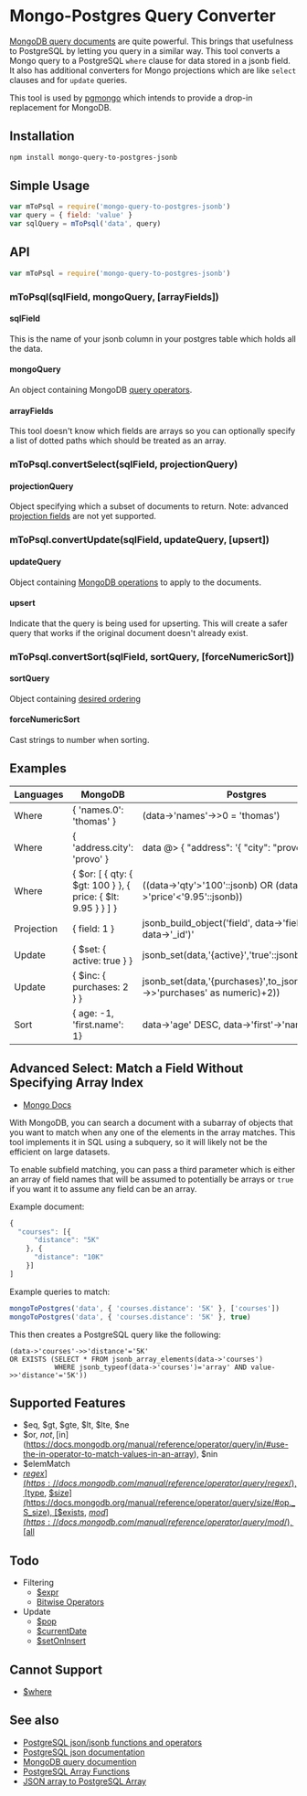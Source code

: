# Mongo-Postgres Query Converter
[MongoDB query documents](https://docs.mongodb.org/manual/tutorial/query-documents/) are quite powerful.
This brings that usefulness to PostgreSQL by letting you query in a similar way.
This tool converts a Mongo query to a PostgreSQL `where` clause for data stored in a jsonb field.
It also has additional converters for Mongo projections which are like `select` clauses and for `update` queries.

This tool is used by [pgmongo](https://github.com/thomas4019/pgmongo) which intends to provide a drop-in replacement for MongoDB.

## Installation

```sh
npm install mongo-query-to-postgres-jsonb
```

## Simple Usage

```js
var mToPsql = require('mongo-query-to-postgres-jsonb')
var query = { field: 'value' }
var sqlQuery = mToPsql('data', query)
```

## API

```js
var mToPsql = require('mongo-query-to-postgres-jsonb')
```

### mToPsql(sqlField, mongoQuery, [arrayFields])

#### sqlField

This is the name of your jsonb column in your postgres table which holds all the data.

#### mongoQuery

An object containing MongoDB [query operators](https://docs.mongodb.com/manual/reference/operator/query/).

#### arrayFields

This tool doesn't know which fields are arrays so you can optionally specify a list of dotted paths which should be treated as an array.

### mToPsql.convertSelect(sqlField, projectionQuery)

#### projectionQuery

Object specifying which a subset of documents to return. Note: advanced [projection fields](https://docs.mongodb.com/manual/reference/operator/projection/) are not yet supported. 

### mToPsql.convertUpdate(sqlField, updateQuery, [upsert])

#### updateQuery

Object containing [MongoDB operations](https://docs.mongodb.com/manual/reference/operator/update/) to apply to the documents. 

#### upsert

Indicate that the query is being used for upserting. This will create a safer query that works if the original document doesn't already exist.

### mToPsql.convertSort(sqlField, sortQuery, [forceNumericSort])

#### sortQuery

Object containing [desired ordering](https://docs.mongodb.com/manual/reference/method/cursor.sort/#sort-asc-desc)

#### forceNumericSort

Cast strings to number when sorting. 

## Examples

| Languages  | MongoDB                       |  Postgres                                                                       |
|------------|-------------------------------|---------------------------------------------------------------------------------|
| Where      | { 'names.0': 'thomas' }       |  (data->'names'->>0 = 'thomas')                                                 |
| Where      | { 'address.city': 'provo' }   |  data @> { "address": '{ "city": "provo" }' }                                   |
| Where      | { $or: [ { qty: { $gt: 100 } }, { price: { $lt: 9.95 } } ] } |  ((data->'qty'>'100'::jsonb) OR (data->'price'<'9.95'::jsonb))   |
| Projection | { field: 1 }                  |  jsonb_build_object('field', data->'field', '_id', data->'_id')'                |
| Update     | { $set: { active: true } }    |  jsonb_set(data,'{active}','true'::jsonb)                                       |
| Update     | { $inc: { purchases: 2 } }    |  jsonb_set(data,'{purchases}',to_jsonb(Cast(data->>'purchases' as numeric)+2))  |
| Sort       | { age: -1,   'first.name': 1} |  data->'age' DESC, data->'first'->'name' ASC                                    |

## Advanced Select: Match a Field Without Specifying Array Index

* [Mongo Docs](https://docs.mongodb.org/manual/tutorial/query-documents/#match-a-field-without-specifying-array-index)

With MongoDB, you can search a document with a subarray of objects that you want to match when any one of the elements in the array matches.
This tool implements it in SQL using a subquery, so it will likely not be the efficient on large datasets.

To enable subfield matching, you can pass a third parameter which is either an array of field names that will be assumed
to potentially be arrays or `true` if you want it to assume any field can be an array.

Example document:
```js
{
  "courses": [{
      "distance": "5K"
    }, {
      "distance": "10K"
    }]
]
```
Example queries to match:
```js
mongoToPostgres('data', { 'courses.distance': '5K' }, ['courses'])
mongoToPostgres('data', { 'courses.distance': '5K' }, true)
```

This then creates a PostgreSQL query like the following:
```
(data->'courses'->>'distance'='5K'
OR EXISTS (SELECT * FROM jsonb_array_elements(data->'courses')
           WHERE jsonb_typeof(data->'courses')='array' AND value->>'distance'='5K'))
```
    
## Supported Features
* $eq, $gt, $gte, $lt, $lte, $ne
* $or, $not, [$in](https://docs.mongodb.org/manual/reference/operator/query/in/#use-the-in-operator-to-match-values-in-an-array), $nin
* $elemMatch
* [$regex](https://docs.mongodb.com/manual/reference/operator/query/regex/), [$type](https://docs.mongodb.org/manual/reference/operator/query/type/#op._S_type), [$size](https://docs.mongodb.org/manual/reference/operator/query/size/#op._S_size), [$exists](https://docs.mongodb.org/manual/reference/operator/query/exists/#op._S_exists), [$mod](https://docs.mongodb.com/manual/reference/operator/query/mod/), [$all](https://docs.mongodb.com/manual/reference/operator/query/all/)

## Todo
* Filtering
    * [$expr](https://docs.mongodb.com/manual/reference/operator/query/expr/)
    * [Bitwise Operators](https://docs.mongodb.com/manual/reference/operator/query-bitwise/)
* Update
    * [$pop](https://docs.mongodb.com/manual/reference/operator/update/pop/)
    * [$currentDate](https://docs.mongodb.com/manual/reference/operator/update/currentDate/)
    * [$setOnInsert](https://docs.mongodb.com/manual/reference/operator/update/setOnInsert/)

## Cannot Support
* [$where](https://docs.mongodb.com/manual/reference/operator/query/where/)

## See also
* [PostgreSQL json/jsonb functions and operators](http://www.postgresql.org/docs/9.4/static/functions-json.html)
* [PostgreSQL json documentation](http://www.postgresql.org/docs/9.4/static/datatype-json.html)
* [MongoDB query documention](https://docs.mongodb.org/manual/tutorial/query-documents/)
* [PostgreSQL Array Functions](https://www.postgresql.org/docs/9.3/static/functions-array.html)
* [JSON array to PostgreSQL Array](https://dba.stackexchange.com/questions/54283/how-to-turn-json-array-into-postgres-array/54289#54289)
